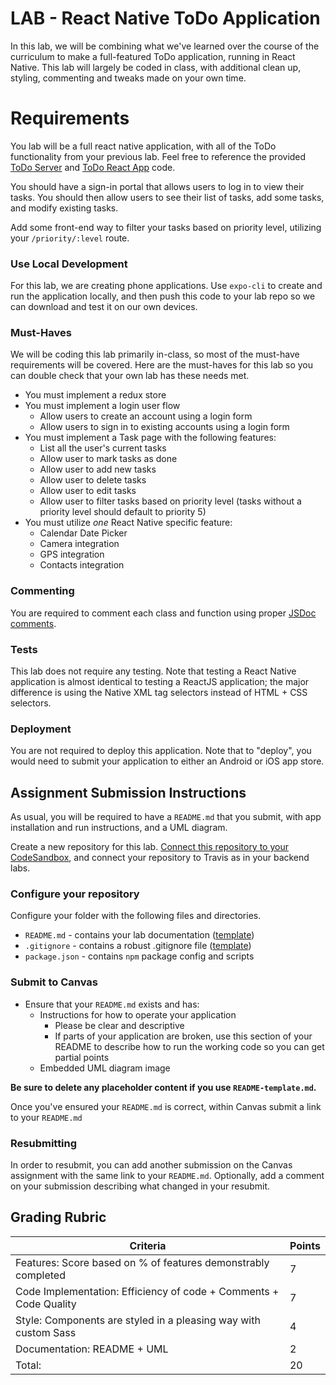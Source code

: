 # LAB - React Native ToDo Application

In this lab, we will be combining what we've learned over the course of the curriculum to make a full-featured ToDo application, running in React Native. This lab will largely be coded in class, with additional clean up, styling, commenting and tweaks made on your own time.

# Requirements

You lab will be a full react native application, with all of the ToDo functionality from your previous lab. Feel free to reference the provided [ToDo Server](https://github.com/soniakandah/toDoServer) and [ToDo React App](https://github.com/soniakandah/toDoApp) code.

You should have a sign-in portal that allows users to log in to view their tasks. You should then allow users to see their list of tasks, add some tasks, and modify existing tasks.

Add some front-end way to filter your tasks based on priority level, utilizing your `/priority/:level` route.

### Use Local Development

For this lab, we are creating phone applications. Use `expo-cli` to create and run the application locally, and then push this code to your lab repo so we can download and test it on our own devices.

### Must-Haves

We will be coding this lab primarily in-class, so most of the must-have requirements will be covered. Here are the must-haves for this lab so you can double check that your own lab has these needs met.

-   You must implement a redux store
-   You must implement a login user flow
    -   Allow users to create an account using a login form
    -   Allow users to sign in to existing accounts using a login form
-   You must implement a Task page with the following features:
    -   List all the user's current tasks
    -   Allow user to mark tasks as done
    -   Allow user to add new tasks
    -   Allow user to delete tasks
    -   Allow user to edit tasks
    -   Allow user to filter tasks based on priority level (tasks without a priority level should default to priority 5)
-   You must utilize _one_ React Native specific feature:
    -   Calendar Date Picker
    -   Camera integration
    -   GPS integration
    -   Contacts integration

### Commenting

You are required to comment each class and function using proper [JSDoc comments](https://devhints.io/jsdoc).

### Tests

This lab does not require any testing. Note that testing a React Native application is almost identical to testing a ReactJS application; the major difference is using the Native XML tag selectors instead of HTML + CSS selectors.

### Deployment

You are not required to deploy this application. Note that to "deploy", you would need to submit your application to either an Android or iOS app store.

## Assignment Submission Instructions

As usual, you will be required to have a `README.md` that you submit, with app installation and run instructions, and a UML diagram.

Create a new repository for this lab. [Connect this repository to your CodeSandbox](https://codesandbox.io/docs/git), and connect your repository to Travis as in your backend labs.

### Configure your repository

Configure your folder with the following files and directories.

-   `README.md` - contains your lab documentation ([template](https://github.com/codefellows/seattle-javascript-401n14/blob/master/reference/submission-instructions/labs/README-template.md))
-   `.gitignore` - contains a robust .gitignore file ([template](https://github.com/codefellows/seattle-javascript-401n14/blob/master/configs/.gitignore))
-   `package.json` - contains `npm` package config and scripts

### Submit to Canvas

-   Ensure that your `README.md` exists and has:
    -   Instructions for how to operate your application
        -   Please be clear and descriptive
        -   If parts of your application are broken, use this section of your README to describe how to run the working code so you can get partial points
    -   Embedded UML diagram image

**Be sure to delete any placeholder content if you use `README-template.md`.**

Once you've ensured your `README.md` is correct, within Canvas submit a link to your `README.md`

### Resubmitting

In order to resubmit, you can add another submission on the Canvas assignment with the same link to your `README.md`. Optionally, add a comment on your submission describing what changed in your resubmit.

## Grading Rubric

| Criteria                                                          | Points |
| ----------------------------------------------------------------- | ------ |
| Features: Score based on % of features demonstrably completed     | 7      |
| Code Implementation: Efficiency of code + Comments + Code Quality | 7      |
| Style: Components are styled in a pleasing way with custom Sass   | 4      |
| Documentation: README + UML                                       | 2      |
| Total:                                                            | 20     |
